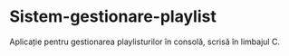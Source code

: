 # Sistem-gestionare-playlist
Aplicație pentru gestionarea playlisturilor în consolă, scrisă în limbajul C.
